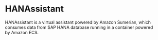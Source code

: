 # HANAssistant
HANAssistant is a virtual assistant powered by Amazon Sumerian, which consumes data from SAP HANA database running in a container powered by Amazon ECS.

